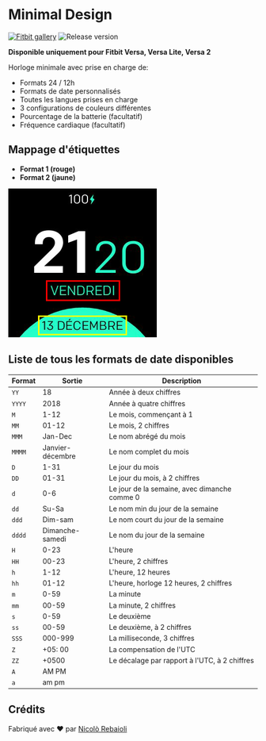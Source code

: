 # Minimal Design
[![Fitbit gallery](https://img.shields.io/badge/Fitbit%20gallery-%2300B0B9?style=flat-square&logo=fitbit&logoColor=white)](https://gallery.fitbit.com/details/0f2f12b5-482e-4882-a733-d6687a0f1413)
![Release version](https://img.shields.io/github/v/release/Samurai016/Minimal-Design?style=flat-square)

**Disponible uniquement pour Fitbit Versa, Versa Lite, Versa 2**

Horloge minimale avec prise en charge de:
- Formats 24 / 12h
- Formats de date personnalisés
- Toutes les langues prises en charge
- 3 configurations de couleurs différentes
- Pourcentage de la batterie (facultatif)
- Fréquence cardiaque (facultatif)

## Mappage d'étiquettes

- **Format 1 (rouge)**
- **Format 2 (jaune)**

![Mappage d'étiquettes](labels.png)

## Liste de tous les formats de date disponibles
| Format | Sortie | Description |
| ------ | ---------------- | ------------------------------------- |
| `YY` | 18 | Année à deux chiffres |
| `YYYY` | 2018 | Année à quatre chiffres |
| `M` | 1-12 | Le mois, commençant à 1 |
| `MM` | 01-12 | Le mois, 2 chiffres |
| `MMM` | Jan-Dec | Le nom abrégé du mois |
| `MMMM` | Janvier-décembre | Le nom complet du mois |
| `D` | 1-31 | Le jour du mois |
| `DD` | 01-31 | Le jour du mois, à 2 chiffres |
| `d` | 0-6 | Le jour de la semaine, avec dimanche comme 0 |
| `dd` | Su-Sa | Le nom min du jour de la semaine |
| `ddd` | Dim-sam | Le nom court du jour de la semaine |
| `dddd` | Dimanche-samedi | Le nom du jour de la semaine |
| `H` | 0-23 | L'heure |
| `HH` | 00-23 | L'heure, 2 chiffres |
| `h` | 1-12 | L'heure, 12 heures |
| `hh` | 01-12 | L'heure, horloge 12 heures, 2 chiffres |
| `m` | 0-59 | La minute |
| `mm` | 00-59 | La minute, 2 chiffres |
| `s` | 0-59 | Le deuxième |
| `ss` | 00-59 | Le deuxième, à 2 chiffres |
| `SSS` | 000-999 | La milliseconde, 3 chiffres |
| `Z` | +05: 00 | La compensation de l'UTC |
| `ZZ` | +0500 | Le décalage par rapport à l'UTC, à 2 chiffres |
| `A` | AM PM | |
| `a` | am pm | |

## Crédits
Fabriqué avec :heart: par [Nicolò Rebaioli](https://www.rebaioli.altervista.org)